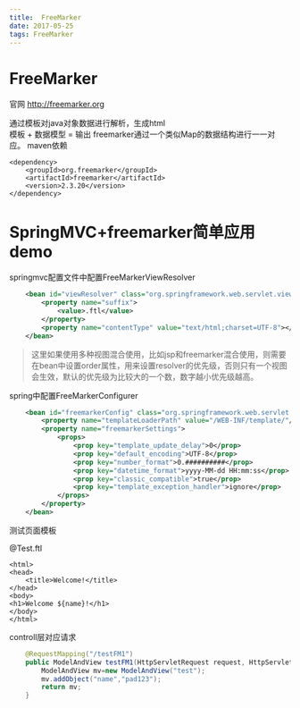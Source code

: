 ```yaml
---
title:  FreeMarker
date: 2017-05-25
tags: FreeMarker
---
```

# FreeMarker

官网 http://freemarker.org

通过模板对java对象数据进行解析，生成html  
模板 + 数据模型 = 输出
freemarker通过一个类似Map的数据结构进行一一对应。
maven依赖
```
<dependency>
	<groupId>org.freemarker</groupId>
    <artifactId>freemarker</artifactId>
    <version>2.3.20</version>
</dependency>
```
# SpringMVC+freemarker简单应用demo
springmvc配置文件中配置FreeMarkerViewResolver
```xml
	<bean id="viewResolver" class="org.springframework.web.servlet.view.freemarker.FreeMarkerViewResolver">
        <property name="suffix">
            <value>.ftl</value>
        </property>
        <property name="contentType" value="text/html;charset=UTF-8"></property>
    </bean>
```
> 这里如果使用多种视图混合使用，比如jsp和freemarker混合使用，则需要在bean中设置order属性，用来设置resolver的优先级，否则只有一个视图会生效，默认的优先级为比较大的一个数，数字越小优先级越高。

spring中配置FreeMarkerConfigurer
```xml
	<bean id="freemarkerConfig" class="org.springframework.web.servlet.view.freemarker.FreeMarkerConfigurer">
        <property name="templateLoaderPath" value="/WEB-INF/template/"/>
        <property name="freemarkerSettings">
            <props>
                <prop key="template_update_delay">0</prop>
                <prop key="default_encoding">UTF-8</prop>
                <prop key="number_format">0.##########</prop>
                <prop key="datetime_format">yyyy-MM-dd HH:mm:ss</prop>
                <prop key="classic_compatible">true</prop>
                <prop key="template_exception_handler">ignore</prop>
            </props>
        </property>
    </bean>
```

测试页面模板

@Test.ftl
```
<html>
<head>
    <title>Welcome!</title>
</head>
<body>
<h1>Welcome ${name}!</h1>
</body>
</html>
```
controll层对应请求
```java
	@RequestMapping("/testFM1")
    public ModelAndView testFM1(HttpServletRequest request, HttpServletResponse response){
        ModelAndView mv=new ModelAndView("test");
        mv.addObject("name","pad123");
        return mv;
    }
```